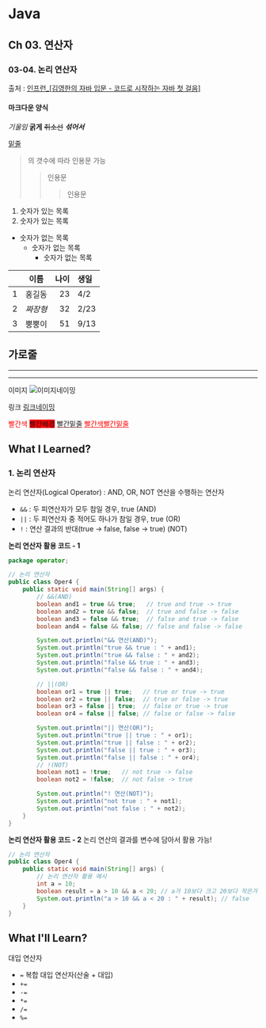 # Java
## Ch 03. 연산자 
### 03-04. 논리 연산자 
출처 : [인프런_[김영한의 자바 입문 - 코드로 시작하는 자바 첫 걸음]](https://www.inflearn.com/course/lecture?courseSlug=%EA%B9%80%EC%98%81%ED%95%9C%EC%9D%98-%EC%9E%90%EB%B0%94-%EC%9E%85%EB%AC%B8&unitId=194533&tab=curriculum&subtitleLanguage=ko)

#### 마크다운 양식
*기울임*
**굵게**
~~취소선~~
**_섞어서_**

<u>밑줄</u>

>의 갯수에 따라 인용문 가능
>>인용문
>>>인용문

1. 숫자가 있는 목록
2. 숫자가 있는 목록
- 숫자가 없는 목록
    - 숫자가 없는 목록
        - 숫자가 없는 목록

| | 이름 | 나이 | 생일 |
| :-: | :-: | -: | :- |
| 1 | 홍길동 | 23 | 4/2 |
| 2 | *짜장형* | 32 | 2/23|
| 3 | 뿡뿡이 | 51 | 9/13 |

가로줄
---
___
***

이미지
![이미지네이밍](url경로)

링크
[링크네이밍](url경로)

<span style="color: red">빨간색</span>
<span style="background-color: red">빨간배경</span>
<span style="text-decoration: underline; text-decoration-color: red;">빨간밑줄</span>
<span style="color: red; text-decoration: underline;">빨간색빨간밑줄</span>

## What I Learned?
### 1. 논리 연산자
논리 연산자(Logical Operator) : AND, OR, NOT 연산을 수행하는 연산자
- `&&` : 두 피연산자가 모두 참일 경우, true (AND)
- `||` : 두 피연산자 중 적어도 하나가 참일 경우, true (OR)
- `!`  : 연산 결과의 반대(true -> false, false -> true) (NOT)

**논리 연산자 활용 코드 - 1**
```java
package operator;

// 논리 연산자
public class Oper4 {
    public static void main(String[] args) {
        // &&(AND)
        boolean and1 = true && true;   // true and true -> true
        boolean and2 = true && false;  // true and false -> false
        boolean and3 = false && true;  // false and true -> false
        boolean and4 = false && false; // false and false -> false

        System.out.println("&& 연산(AND)");
        System.out.println("true && true : " + and1);
        System.out.println("true && false : " + and2);
        System.out.println("false && true : " + and3);
        System.out.println("false && false : " + and4);

        // ||(OR)
        boolean or1 = true || true;   // true or true -> true
        boolean or2 = true || false;  // true or false -> true
        boolean or3 = false || true;  // false or true -> true
        boolean or4 = false || false; // false or false -> false

        System.out.println("|| 연산(OR)");
        System.out.println("true || true : " + or1);
        System.out.println("true || false : " + or2);
        System.out.println("false || true : " + or3);
        System.out.println("false || false : " + or4);
        // !(NOT)
        boolean not1 = !true;   // not true -> false
        boolean not2 = !false;  // not false -> true

        System.out.println("! 연산(NOT)");
        System.out.println("not true : " + not1);
        System.out.println("not false : " + not2);
    }
}
```
**논리 연산자 활용 코드 - 2**
논리 연산의 결과를 변수에 담아서 활용 가능!
```java
// 논리 연산자
public class Oper4 {
    public static void main(String[] args) {
        // 논리 연산자 활용 예시
        int a = 10;
        boolean result = a > 10 && a < 20; // a가 10보다 크고 20보다 작은가?
        System.out.println("a > 10 && a < 20 : " + result); // false
    }
}
```

## What I'll Learn?
대입 연산자
- `=` 
복합 대입 연산자(산술 + 대입)
- `+=`
- `-=`
- `*=`
- `/=`
- `%=`
